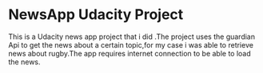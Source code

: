 # NewsApp Udacity Project
This is a Udacity news app project that i did .The project uses the guardian Api to get the news about a certain topic,for my case 
i was able to retrieve news about rugby.The app requires internet connection to be able to load the news.
